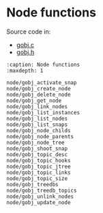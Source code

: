 # Node functions

Source code in:
- [gobj.c](https://github.com/artgins/yunetas/blob/main/kernel/c/gobj-c/src/gobj.c)
- [gobj.h](https://github.com/artgins/yunetas/blob/main/kernel/c/gobj-c/src/gobj.h)

```{toctree}
:caption: Node functions
:maxdepth: 1

node/gobj_activate_snap
node/gobj_create_node
node/gobj_delete_node
node/gobj_get_node
node/gobj_link_nodes
node/gobj_list_instances
node/gobj_list_nodes
node/gobj_list_snaps
node/gobj_node_childs
node/gobj_node_parents
node/gobj_node_tree
node/gobj_shoot_snap
node/gobj_topic_desc
node/gobj_topic_hooks
node/gobj_topic_jtree
node/gobj_topic_links
node/gobj_topic_size
node/gobj_treedbs
node/gobj_treedb_topics
node/gobj_unlink_nodes
node/gobj_update_node

```
